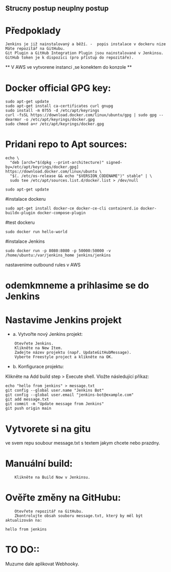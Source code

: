 ## Strucny postup neuplny postup 

# Předpoklady

    Jenkins je již nainstalovaný a běží. -  popis instalace v dockeru nize
    Máte repozitář na GitHubu.
    Git Plugin a GitHub Integration Plugin jsou nainstalované v Jenkinsu.
    GitHub token je k dispozici (pro přístup do repozitáře).

 ** V AWS ve vytvorene instanci ,se konektem do konzole ** 

# Docker official GPG key:
```
sudo apt-get update
sudo apt-get install ca-certificates curl gnupg
sudo install -m 0755 -d /etc/apt/keyrings
curl -fsSL https://download.docker.com/linux/ubuntu/gpg | sudo gpg --dearmor -o /etc/apt/keyrings/docker.gpg
sudo chmod a+r /etc/apt/keyrings/docker.gpg
```
# Pridani repo  to Apt sources:
```
echo \
  "deb [arch="$(dpkg --print-architecture)" signed-by=/etc/apt/keyrings/docker.gpg] https://download.docker.com/linux/ubuntu \
  "$(. /etc/os-release && echo "$VERSION_CODENAME")" stable" | \
  sudo tee /etc/apt/sources.list.d/docker.list > /dev/null
```

```
sudo apt-get update
```

#instalace dockeru
```
sudo apt-get install docker-ce docker-ce-cli containerd.io docker-buildx-plugin docker-compose-plugin
```

#test dockeru 
```
sudo docker run hello-world
```

#instalace Jenkins 
```
sudo docker run -p 8080:8080 -p 50000:50000 -v /home/ubuntu:/var/jenkins_home jenkins/jenkins
```
nastavenime outbound rules v AWS 


# odemkmneme a prihlasime se do Jenkins 
 

# Nastavime Jenkins projekt

* a. Vytvořte nový Jenkins projekt:
```
    Otevřete Jenkins.
    Klikněte na New Item.
    Zadejte název projektu (např. UpdateGitHubMessage).
    Vyberte Freestyle project a klikněte na OK.
```
* b. Konfigurace projektu:


Klikněte na Add build step > Execute shell.
Vložte následující příkaz:
```
echo "hello from jenkins" > message.txt
git config --global user.name "Jenkins Bot"
git config --global user.email "jenkins-bot@example.com"
git add message.txt
git commit -m "Update message from Jenkins"
git push origin main
```
# Vytvorete si na gitu 
ve svem repu soubour  message.txt
s textem jakym chcete nebo prazdny.
  
   # Manuální build:
        Klikněte na Build Now v Jenkinsu.
   # Ověřte změny na GitHubu:
        Otevřete repozitář na GitHubu.
        Zkontrolujte obsah souboru message.txt, který by měl být aktualizován na:
```
hello from jenkins
```

# TO DO:: 
Muzume dale aplikovat Webhooky.


   






